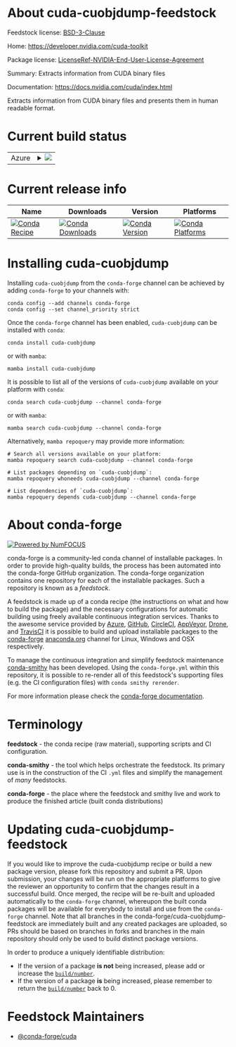 About cuda-cuobjdump-feedstock
==============================

Feedstock license: [BSD-3-Clause](https://github.com/conda-forge/cuda-cuobjdump-feedstock/blob/main/LICENSE.txt)

Home: https://developer.nvidia.com/cuda-toolkit

Package license: [LicenseRef-NVIDIA-End-User-License-Agreement](https://docs.nvidia.com/cuda/eula/index.html)

Summary: Extracts information from CUDA binary files

Documentation: https://docs.nvidia.com/cuda/index.html

Extracts information from CUDA binary files and presents them in human
readable format.


Current build status
====================


<table>
    
  <tr>
    <td>Azure</td>
    <td>
      <details>
        <summary>
          <a href="https://dev.azure.com/conda-forge/feedstock-builds/_build/latest?definitionId=19535&branchName=main">
            <img src="https://dev.azure.com/conda-forge/feedstock-builds/_apis/build/status/cuda-cuobjdump-feedstock?branchName=main">
          </a>
        </summary>
        <table>
          <thead><tr><th>Variant</th><th>Status</th></tr></thead>
          <tbody><tr>
              <td>linux_64</td>
              <td>
                <a href="https://dev.azure.com/conda-forge/feedstock-builds/_build/latest?definitionId=19535&branchName=main">
                  <img src="https://dev.azure.com/conda-forge/feedstock-builds/_apis/build/status/cuda-cuobjdump-feedstock?branchName=main&jobName=linux&configuration=linux%20linux_64_" alt="variant">
                </a>
              </td>
            </tr><tr>
              <td>linux_aarch64</td>
              <td>
                <a href="https://dev.azure.com/conda-forge/feedstock-builds/_build/latest?definitionId=19535&branchName=main">
                  <img src="https://dev.azure.com/conda-forge/feedstock-builds/_apis/build/status/cuda-cuobjdump-feedstock?branchName=main&jobName=linux&configuration=linux%20linux_aarch64_" alt="variant">
                </a>
              </td>
            </tr><tr>
              <td>linux_ppc64le</td>
              <td>
                <a href="https://dev.azure.com/conda-forge/feedstock-builds/_build/latest?definitionId=19535&branchName=main">
                  <img src="https://dev.azure.com/conda-forge/feedstock-builds/_apis/build/status/cuda-cuobjdump-feedstock?branchName=main&jobName=linux&configuration=linux%20linux_ppc64le_" alt="variant">
                </a>
              </td>
            </tr><tr>
              <td>win_64</td>
              <td>
                <a href="https://dev.azure.com/conda-forge/feedstock-builds/_build/latest?definitionId=19535&branchName=main">
                  <img src="https://dev.azure.com/conda-forge/feedstock-builds/_apis/build/status/cuda-cuobjdump-feedstock?branchName=main&jobName=win&configuration=win%20win_64_" alt="variant">
                </a>
              </td>
            </tr>
          </tbody>
        </table>
      </details>
    </td>
  </tr>
</table>

Current release info
====================

| Name | Downloads | Version | Platforms |
| --- | --- | --- | --- |
| [![Conda Recipe](https://img.shields.io/badge/recipe-cuda--cuobjdump-green.svg)](https://anaconda.org/conda-forge/cuda-cuobjdump) | [![Conda Downloads](https://img.shields.io/conda/dn/conda-forge/cuda-cuobjdump.svg)](https://anaconda.org/conda-forge/cuda-cuobjdump) | [![Conda Version](https://img.shields.io/conda/vn/conda-forge/cuda-cuobjdump.svg)](https://anaconda.org/conda-forge/cuda-cuobjdump) | [![Conda Platforms](https://img.shields.io/conda/pn/conda-forge/cuda-cuobjdump.svg)](https://anaconda.org/conda-forge/cuda-cuobjdump) |

Installing cuda-cuobjdump
=========================

Installing `cuda-cuobjdump` from the `conda-forge` channel can be achieved by adding `conda-forge` to your channels with:

```
conda config --add channels conda-forge
conda config --set channel_priority strict
```

Once the `conda-forge` channel has been enabled, `cuda-cuobjdump` can be installed with `conda`:

```
conda install cuda-cuobjdump
```

or with `mamba`:

```
mamba install cuda-cuobjdump
```

It is possible to list all of the versions of `cuda-cuobjdump` available on your platform with `conda`:

```
conda search cuda-cuobjdump --channel conda-forge
```

or with `mamba`:

```
mamba search cuda-cuobjdump --channel conda-forge
```

Alternatively, `mamba repoquery` may provide more information:

```
# Search all versions available on your platform:
mamba repoquery search cuda-cuobjdump --channel conda-forge

# List packages depending on `cuda-cuobjdump`:
mamba repoquery whoneeds cuda-cuobjdump --channel conda-forge

# List dependencies of `cuda-cuobjdump`:
mamba repoquery depends cuda-cuobjdump --channel conda-forge
```


About conda-forge
=================

[![Powered by
NumFOCUS](https://img.shields.io/badge/powered%20by-NumFOCUS-orange.svg?style=flat&colorA=E1523D&colorB=007D8A)](https://numfocus.org)

conda-forge is a community-led conda channel of installable packages.
In order to provide high-quality builds, the process has been automated into the
conda-forge GitHub organization. The conda-forge organization contains one repository
for each of the installable packages. Such a repository is known as a *feedstock*.

A feedstock is made up of a conda recipe (the instructions on what and how to build
the package) and the necessary configurations for automatic building using freely
available continuous integration services. Thanks to the awesome service provided by
[Azure](https://azure.microsoft.com/en-us/services/devops/), [GitHub](https://github.com/),
[CircleCI](https://circleci.com/), [AppVeyor](https://www.appveyor.com/),
[Drone](https://cloud.drone.io/welcome), and [TravisCI](https://travis-ci.com/)
it is possible to build and upload installable packages to the
[conda-forge](https://anaconda.org/conda-forge) [anaconda.org](https://anaconda.org/)
channel for Linux, Windows and OSX respectively.

To manage the continuous integration and simplify feedstock maintenance
[conda-smithy](https://github.com/conda-forge/conda-smithy) has been developed.
Using the ``conda-forge.yml`` within this repository, it is possible to re-render all of
this feedstock's supporting files (e.g. the CI configuration files) with ``conda smithy rerender``.

For more information please check the [conda-forge documentation](https://conda-forge.org/docs/).

Terminology
===========

**feedstock** - the conda recipe (raw material), supporting scripts and CI configuration.

**conda-smithy** - the tool which helps orchestrate the feedstock.
                   Its primary use is in the construction of the CI ``.yml`` files
                   and simplify the management of *many* feedstocks.

**conda-forge** - the place where the feedstock and smithy live and work to
                  produce the finished article (built conda distributions)


Updating cuda-cuobjdump-feedstock
=================================

If you would like to improve the cuda-cuobjdump recipe or build a new
package version, please fork this repository and submit a PR. Upon submission,
your changes will be run on the appropriate platforms to give the reviewer an
opportunity to confirm that the changes result in a successful build. Once
merged, the recipe will be re-built and uploaded automatically to the
`conda-forge` channel, whereupon the built conda packages will be available for
everybody to install and use from the `conda-forge` channel.
Note that all branches in the conda-forge/cuda-cuobjdump-feedstock are
immediately built and any created packages are uploaded, so PRs should be based
on branches in forks and branches in the main repository should only be used to
build distinct package versions.

In order to produce a uniquely identifiable distribution:
 * If the version of a package **is not** being increased, please add or increase
   the [``build/number``](https://docs.conda.io/projects/conda-build/en/latest/resources/define-metadata.html#build-number-and-string).
 * If the version of a package **is** being increased, please remember to return
   the [``build/number``](https://docs.conda.io/projects/conda-build/en/latest/resources/define-metadata.html#build-number-and-string)
   back to 0.

Feedstock Maintainers
=====================

* [@conda-forge/cuda](https://github.com/conda-forge/cuda/)

